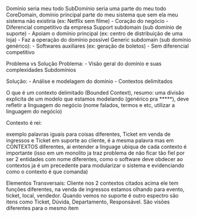 Domínio seria meu todo
SubDomínio seria uma parte do meu todo
CoreDomain, domínio principal parte do meu sistema que sem ela meu sistema não existiria (ex: Netflix sem filme)
    - Coração do negócio
    - Diferencial competitivo da empresa
Support subdomain (sub domínio de suporte)
    - Apoiam o domínio principal (ex: centro de distribuição de uma loja)
    - Faz a operação do domínio possível
Generic subdomain (sub domínio genérico):
    - Softwares auxiliares (ex: geração de boletos)
    - Sem diferencial competitivo


Problema vs Solução
Problema:
    - Visão geral do domínio e suas complexidades
        Subdomínios

Solução:
    - Análise e modelagem do domínio
        - Contextos delimitados

O que é um contexto delimitado (Bounded Context), resumo: uma divisão explicita de um modelo que estamos modelando (genérico pra *****), deve refletir a linguagem do negócio (nome falados, termos e etc, utilizar a linguagem do negócio)

Contexto é rei:

exemplo palavras iguais para coisas diferentes, Ticket em venda de ingressos e Ticket em suporte ao cliente, é a mesma palavra mas em CONTEXTOS diferentes, ai entender a linguage ubiqua de cada contexto é importante (isso em um monolito ja traz problema de não ficar tão fiel por ser 2 entidades com nome diferentes, como o software deve obdecer ao contextos ja é um precedente para modularizar o sistema e evidenciando como o contexto é que comanda)

Elementos Transversais: Cliente nos 2 contextos citados acima ele tem funções diferentes, na venda de ingressos estamos olhando para evento, ticket, local, vendedor. Quando vemos no suporte é outro espectro são itens como Ticket, Dúvida, Departamento, Responsável. São visões diferentes para o mesmo item